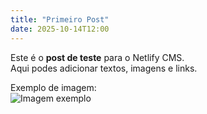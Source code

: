 ```yaml
---
title: "Primeiro Post"
date: 2025-10-14T12:00
---
```


Este é o **post de teste** para o Netlify CMS.  
Aqui podes adicionar textos, imagens e links.  

Exemplo de imagem:  
![Imagem exemplo](../images/exemplo.jpg)
